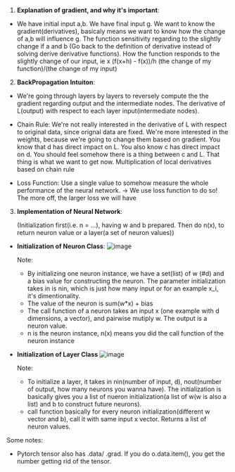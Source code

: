 1. **Explanation of gradient, and why it's important**:
- We have initial input a,b. We have final input g. We want to know the gradient(derivatives), basicaly means we want to know how the change of a,b will influence g.
The function sensitivity regarding to the slightly change if a and b (Go back to the definition of derivative instead of solving derive derivative functions). How the function responds to the slightly change of our input, ie x
(f(x+h) - f(x))/h    (the change of my function)/(the change of my input)

2. **BackPropagation Intuiton**: 
- We're going through layers by layers to reversely compute the the gradient regarding
output and the intermediate nodes. The derivative of L(output) with respect to each layer input(intermediate nodes).

- Chain Rule:
We're not really interested in the derivative of L with respect to original data, since orignal data are fixed. We're more interested in the weights, because we're going to change them based on gradient.
You know that d has direct impact on L. You also know c has direct impact on d. You should feel somehow there is a thing between c and L. That thing is what we want to get now.
Multiplication of local derivatives based on chain rule

- Loss Function:
Use a single value to somehow measure the whole performance of the neural network. -> We use loss function to do so! The more off, the larger loss we will have


3. **Implementation of Neural Network**:
   
   (Initialization first(i.e. n = ...), having w and b prepared. Then do n(x), to return neuron value or a layer(a set of neuron values))
- **Initialization of Neuron Class**:
  ![image](https://github.com/GloriaJingCQ/CPSC-340-note/assets/87431812/67f6fe96-1836-43fd-aa28-60119d67ca6d)
  
  Note:
  - By initializing one neuron instance, we have a set(list) of w (#d) and a bias value for constructing the neuron. The parameter initialization takes in is nin, which is just how many input or for an example x_i, it's dimentionality. 
  - The value of the neuron is sum(w*x) + bias
  - The call function of a neuron takes an input x (one example with d dimensions, a vector), and pairwise mutiply w. The output is a neuron value.
  - n is the neuron instance, n(x) means you did the call function of the neuron instance

- **Initialization of Layer Class**
  ![image](https://github.com/GloriaJingCQ/CPSC-340-note/assets/87431812/c1fb92bb-1721-4c26-8b5d-dead277ce641)

  Note:
  - To initialize a layer, it takes in nin(number of input, d), nout(number of output, how many neurons you wanna have). The initialization is basically gives you a list of nueron initialization(a list of w(w is also a list) and b to construct future neurons). 
  - call function basically for every neuron initialization(different w vector and b), call it with same input x vector. Returns a list of neuron values. 

Some notes:
- Pytorch tensor also has .data/ .grad. If you do o.data.item(), you get the number getting rid of the tensor.
